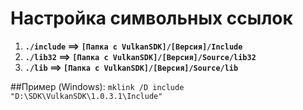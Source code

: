# Настройка символьных ссылок
1. **`./include` ==> `[Папка с VulkanSDK]/[Версия]/Include`**
2. **`./lib32` ==> `[Папка с VulkanSDK]/[Версия]/Source/lib32`**
3. **`./lib` ==> `[Папка с VulkanSDK]/[Версия]/Source/lib`**

##Пример (Windows):
`mklink /D include "D:\SDK\VulkanSDK\1.0.3.1\Include"`
